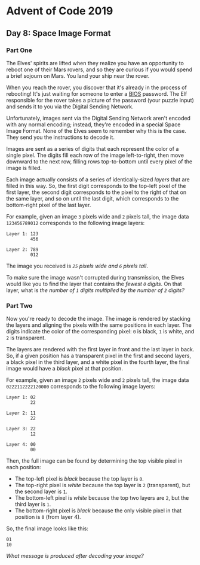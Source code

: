 # Advent of Code 2019

## Day 8: Space Image Format

### Part One

The Elves' spirits are lifted when they realize you have an opportunity to
reboot one of their Mars rovers, and so they are curious if you would spend a
brief sojourn on Mars.  You land your ship near the rover.

When you reach the rover, you discover that it's already in the process of
rebooting!  It's just waiting for someone to enter a [BIOS][1] password.  The
Elf responsible for the rover takes a picture of the password (your puzzle
input) and sends it to you via the Digital Sending Network.

[1]: https://en.wikipedia.org/wiki/BIOS

Unfortunately, images sent via the Digital Sending Network aren't encoded with
any normal encoding; instead, they're encoded in a special Space Image Format.
None of the Elves seem to remember why this is the case.  They send you the
instructions to decode it.

Images are sent as a series of digits that each represent the color of a single
pixel.  The digits fill each row of the image left-to-right, then move downward
to the next row, filling rows top-to-bottom until every pixel of the image is
filled.

Each image actually consists of a series of identically-sized *layers* that are
filled in this way.  So, the first digit corresponds to the top-left pixel of
the first layer, the second digit corresponds to the pixel to the right of that
on the same layer, and so on until the last digit, which corresponds to the
bottom-right pixel of the last layer.

For example, given an image `3` pixels wide and `2` pixels tall, the image data
`123456789012` corresponds to the following image layers:

```
Layer 1: 123
         456

Layer 2: 789
         012
```

The image you received is *`25` pixels wide and `6` pixels tall*.

To make sure the image wasn't corrupted during transmission, the Elves would
like you to find the layer that contains the *fewest `0` digits*.  On that
layer, what is *the number of `1` digits multiplied by the number of `2`
digits?*

### Part Two

Now you're ready to decode the image.  The image is rendered by stacking the
layers and aligning the pixels with the same positions in each layer.  The
digits indicate the color of the corresponding pixel: `0` is black, `1` is
white, and `2` is transparent.

The layers are rendered with the first layer in front and the last layer in
back.  So, if a given position has a transparent pixel in the first and second
layers, a black pixel in the third layer, and a white pixel in the fourth
layer, the final image would have a *black* pixel at that position.

For example, given an image `2` pixels wide and `2` pixels tall, the image data
`0222112222120000` corresponds to the following image layers:

```
Layer 1: 02
         22

Layer 2: 11
         22

Layer 3: 22
         12

Layer 4: 00
         00
```

Then, the full image can be found by determining the top visible pixel in each position:

- The top-left pixel is *black* because the top layer is `0`.
- The top-right pixel is *white* because the top layer is `2` (transparent),
  but the second layer is `1`.
- The bottom-left pixel is *white* because the top two layers are `2`, but the
  third layer is `1`.
- The bottom-right pixel is *black* because the only visible pixel in that
  position is `0` (from layer 4).

So, the final image looks like this:

```
01
10
```

*What message is produced after decoding your image?*
